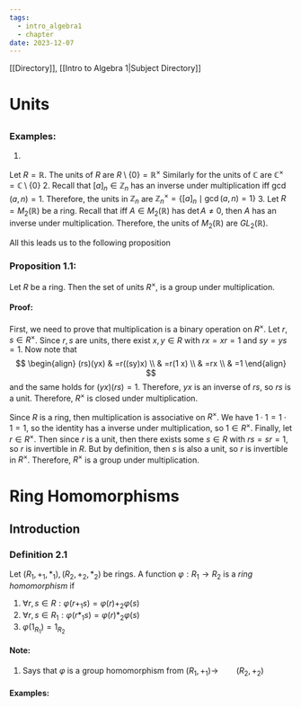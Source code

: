 ```yaml
---
tags:
  - intro_algebra1
  - chapter
date: 2023-12-07
---
```

[[Directory]], [[Intro to Algebra 1|Subject Directory]]
# Units
## 
### Examples:
1. 
Let $R=\mathbb{R} {}$. The units of $R$ are ${} R\setminus\{0\}=\mathbb{R}^{\times } {}$
Similarly for the units of ${} \mathbb{C} {}$ are ${} \mathbb{C}^{\times }=\mathbb{C}\setminus \{ 0 \} {}$
2. 
Recall that ${} [a]_{n}\in \mathbb{Z}_{n} {}$ has an inverse under multiplication iff ${} \gcd(a,\, n)=1 {}$. Therefore, the units in $\mathbb{Z}_{n}$ are ${} \mathbb{Z}_{n}^{\times }=\{ [a]_{n}\mid \gcd(a,\, n)=1 \} {}$
3. 
Let ${} R=M_{2}(\mathbb{R}) {}$ be a ring. Recall that iff ${} A \in  M_{2}(\mathbb{R}) {}$ has $\det A\neq 0 {}$, then $A {}$ has an inverse under multiplication. Therefore, the units of ${} M_{2}(\mathbb{R}) {}$ are ${} GL_{2}(\mathbb{R}) {}$.

All this leads us to the following proposition
### Proposition 1.1:
Let ${} R$ be a ring. Then the set of units ${} R^{\times } {}$, is a group under multiplication.
#### Proof:
First, we need to prove that multiplication is a binary operation on ${} R^{\times } {}$. Let ${} r,\, s \in R^{\times } {}$. Since ${} r,\, s {}$ are units, there exist ${} x,\,  y \in R {}$ with ${} rx=xr=1 {}$ and ${} sy=ys=1 {}$. Now note that
$$
\begin{align}
(rs)(yx) & =r((sy)x) \\
 & =r(1 x) \\
 & =rx \\
 & =1
\end{align}
$$
and the same holds for ${} (yx)(rs)=1 {}$. Therefore, ${} yx {}$ is an inverse of $rs {}$, so ${} rs {}$ is a unit. Therefore, ${} R^{\times } {}$ is closed under multiplication. 

Since ${} R {}$ is a ring, then multiplication is associative on ${} R^{\times } {}$. We have ${} 1\cdot 1=1\cdot 1=1 {}$, so the identity has a inverse under multiplication, so ${} 1 \in R^{\times } {}$. Finally, let ${} r \in R^{\times } {}$. Then since $r$ is a unit, then there exists some ${} s \in R {}$ with ${} rs=sr=1 {}$, so $r$ is invertible in $R$. But by definition, then $s$ is also a unit, so $r$ is invertible in ${} R^{\times } {}$. Therefore, ${} R^{\times }$ is a group under multiplication. 
# Ring Homomorphisms
## Introduction
### Definition 2.1
Let ${} (R_{1},\, +_{1},\, *_{1}),\, (R_{2},\, +_{2},\, *_{2}) {}$ be rings. A function $\varphi:R_{1}\to{}R_{2} {}$ is a *ring homomorphism* if
1. ${} \forall r,\, s \in R:\varphi(r+_{1}s)=\varphi(r)+_{2}\varphi(s) {}$
2. ${} \forall r,\, s \in R_{1}: \varphi(r*_{1}s)=\varphi(r)*_{2}\varphi(s) {}$
3. ${} \varphi(1_{R_{1}})=1_{R_{2}} {}$
#### Note:
1. Says that $\varphi$ is a group homomorphism from ${} (R_{1},\, +_{1})\to{\qquad}(R_{2},\, +_{2}) {}$
#### Examples:
